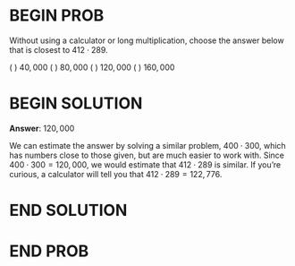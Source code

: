 <!-- <topics>arithmetic, estimation</topics> -->

# BEGIN PROB

Without using a calculator or long multiplication, choose the answer below that is closest to $412 \cdot 289$.

( ) $40{,}000$
( ) $80{,}000$
( ) $120{,}000$
( ) $160{,}000$

# BEGIN SOLUTION

**Answer**: $120{,}000$

We can estimate the answer by solving a similar problem, $400\cdot300$, which has numbers close to those given, but are much easier to work with. Since $400\cdot300 = 120{,}000$, we would estimate that $412\cdot289$ is similar. If you’re curious, a calculator will tell you that $412\cdot289 = 122{,}776$.

# END SOLUTION

# END PROB
